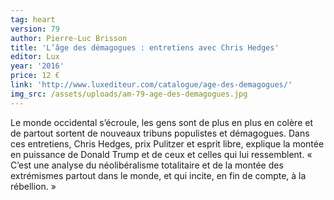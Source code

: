 ```yaml
---
tag: heart
version: 79
author: Pierre-Luc Brisson
title: 'L’âge des démagogues : entretiens avec Chris Hedges'
editor: Lux
year: '2016'
price: 12 €
link: 'http://www.luxediteur.com/catalogue/age-des-demagogues/'
img_src: /assets/uploads/am-79-age-des-demagogues.jpg
---
```

Le monde occidental s’écroule, les gens sont de plus en plus en colère et de
 partout sortent de nouveaux tribuns populistes et démagogues. Dans ces
 entretiens, Chris Hedges, prix Pulitzer et esprit libre, explique la montée
 en puissance de Donald Trump et de ceux et celles qui lui ressemblent.
 « C’est une analyse du néolibéralisme totalitaire et de la montée des extrémismes
 partout dans le monde, et qui incite, en fin de compte, à la
 rébellion. »
